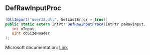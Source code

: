 ## DefRawInputProc

```csharp
[DllImport("user32.dll", SetLastError = true)]
public static extern IntPtr DefRawInputProcA(IntPtr paRawInput,
   int nInput,
   uint cbSizeHeader
);
```

Microsoft documentation: [Link](https://learn.microsoft.com/en-us/windows/win32/api/winuser/nf-winuser-defrawinputproc)
